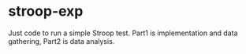 # stroop-exp
Just code to run a simple Stroop test. 
Part1 is implementation and data gathering, Part2 is data analysis.
